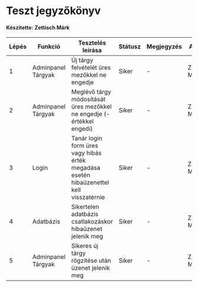 # Teszt jegyzőkönyv
#### Készítette: Zettisch Márk

Lépés | Funkció | Tesztelés leírása | Státusz | Megjegyzés | Aláírás | Időpont
--- | --- | --- | --- | --- | --- | --- 
1 |Adminpanel Tárgyak|Új tárgy felvételét üres mezőkkel ne engedje|Siker| - |Zettisch Márk| 2023.04.24. 
2 |Adminpanel Tárgyak|Meglévő tárgy módosítását üres mezőkkel ne engedje (- értékkel engedi)|Siker| - |Zettisch Márk| 2023.04.24.
3 |Login|Tanár login form üres vagy hibás érték megadása esetén hibaüzenettel kell visszatérnie|Siker| - |Zettisch Márk| 2023.04.25.
4 |Adatbázis|Sikertelen adatbázis csatlakozáskor hibaüzenet jelenik meg|Siker| - |Zettisch Márk| 2023.04.25.
5 |Adminpanel Tárgyak|Sikeres új tárgy rögzítése után üzenet jelenik meg|Siker| - |Zettisch Márk| 2023.04.25.